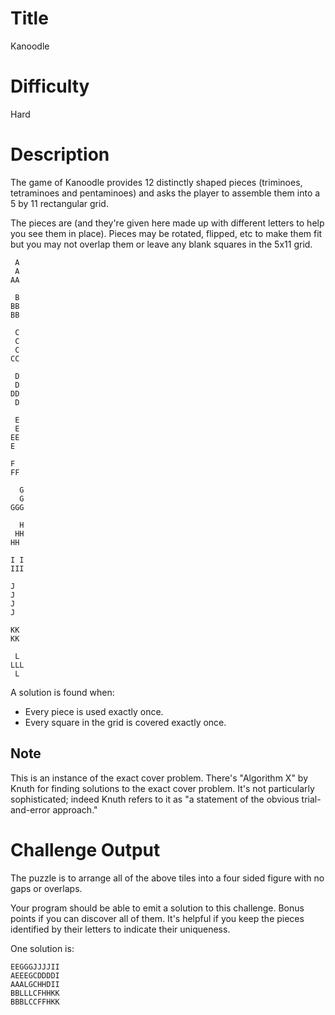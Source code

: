 # Title

Kanoodle

# Difficulty

Hard

# Description

The game of Kanoodle provides 12 distinctly shaped pieces (triminoes, tetraminoes and pentaminoes) and asks the player to assemble them into a 5 by 11 rectangular grid. 

The pieces are (and they're given here made up with different letters to help you see them in place). Pieces may be rotated, flipped, etc to make them fit but you may not overlap them or leave any blank squares in the 5x11 grid. 

     A
     A
    AA

     B
    BB
    BB

     C
     C
     C
    CC

     D
     D
    DD
     D
 
     E
     E
    EE
    E

    F
    FF

      G
      G
    GGG

      H
     HH
    HH

    I I
    III

    J
    J
    J
    J

    KK
    KK

     L
    LLL
     L
 
A solution is found when: 

- Every piece is used exactly once.
- Every square in the grid is covered exactly once.

## Note

This is an instance of the exact cover problem. There's "Algorithm X" by Knuth for finding solutions to the exact cover problem. It's not particularly sophisticated; indeed Knuth refers to it as "a statement of the obvious trial-and-error approach."

# Challenge Output

The puzzle is to arrange all of the above tiles into a four sided figure with no gaps or overlaps. 

Your program should be able to emit a solution to this challenge. Bonus points if you can discover all of them. It's helpful if you keep the pieces identified by their letters to indicate their uniqueness. 

One solution is:

    EEGGGJJJJII
    AEEEGCDDDDI
    AAALGCHHDII
    BBLLLCFHHKK
    BBBLCCFFHKK
